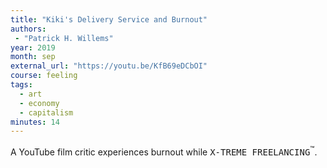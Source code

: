 ```yaml
---
title: "Kiki's Delivery Service and Burnout"
authors:
 - "Patrick H. Willems" 
year: 2019
month: sep
external_url: "https://youtu.be/KfB69eDCbOI"
course: feeling
tags:
  - art
  - economy
  - capitalism
minutes: 14
---
```


A YouTube film critic experiences burnout while <span style="font-family: monospace;">X-TREME FREELANCING</span><sup>™️</sup>.
